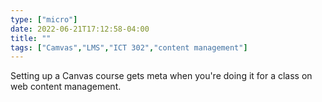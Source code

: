 ```yaml
---
type: ["micro"]
date: 2022-06-21T17:12:58-04:00
title: ""
tags: ["Camvas","LMS","ICT 302","content management"]
---
```

Setting up a Canvas course gets meta when you're doing it for a class on web content management.
